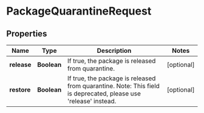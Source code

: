 
# PackageQuarantineRequest

## Properties
Name | Type | Description | Notes
------------ | ------------- | ------------- | -------------
**release** | **Boolean** | If true, the package is released from quarantine. |  [optional]
**restore** | **Boolean** | If true, the package is released from quarantine. Note: This field is deprecated, please use &#39;release&#39; instead. |  [optional]



